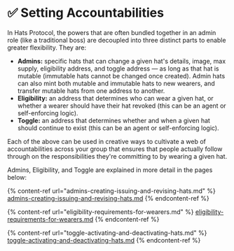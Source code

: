 # ✅ Setting Accountabilities

In Hats Protocol, the powers that are often bundled together in an admin role (like a traditional boss) are decoupled into three distinct parts to enable greater flexibility. They are:

* **Admins:** specific hats that can change a given hat's details, image, max supply, eligibility address, and toggle address — as long as that hat is mutable (immutable hats cannot be changed once created). Admin hats can also mint both mutable and immutable hats to new wearers, and transfer mutable hats from one address to another.
* **Eligibility:** an address that determines who can wear a given hat, or whether a wearer should have their hat revoked (this can be an agent or self-enforcing logic).
* **Toggle:** an address that determines whether and when a given hat should continue to exist (this can be an agent or self-enforcing logic).

Each of the above can be used in creative ways to cultivate a web of accountabilities across your group that ensures that people actually follow through on the responsibilities they're committing to by wearing a given hat.

Admins, Eligibility, and Toggle are explained in more detail in the pages below:

{% content-ref url="admins-creating-issuing-and-revising-hats.md" %}
[admins-creating-issuing-and-revising-hats.md](admins-creating-issuing-and-revising-hats.md)
{% endcontent-ref %}

{% content-ref url="eligibility-requirements-for-wearers.md" %}
[eligibility-requirements-for-wearers.md](eligibility-requirements-for-wearers.md)
{% endcontent-ref %}

{% content-ref url="toggle-activating-and-deactivating-hats.md" %}
[toggle-activating-and-deactivating-hats.md](toggle-activating-and-deactivating-hats.md)
{% endcontent-ref %}
